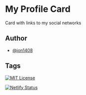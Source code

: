 
# My Profile Card

Card with links to my social networks


## Author

- [@jon1408](https://www.github.com/jon1408)


## Tags

[![MIT License](https://img.shields.io/badge/License-MIT-green.svg)](https://choosealicense.com/licenses/mit/)

[![Netlify Status](https://api.netlify.com/api/v1/badges/17a9e671-440a-41d9-be68-b1eebb8bded1/deploy-status)](https://app.netlify.com/sites/my1stcard/deploys)
